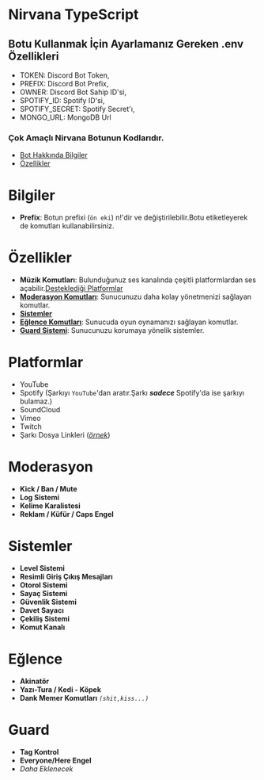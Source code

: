 # Nirvana TypeScript

## Botu Kullanmak İçin Ayarlamanız Gereken .env Özellikleri

- TOKEN: Discord Bot Token,
- PREFIX: Discord Bot Prefix,
- OWNER: Discord Bot Sahip ID'si,
- SPOTIFY_ID: Spotify ID'si,
- SPOTIFY_SECRET: Spotify Secret'ı,
- MONGO_URL: MongoDB Url

### Çok Amaçlı Nirvana Botunun Kodlarıdır.

- [Bot Hakkında Bilgiler](#bilgiler)
- [Özellikler](#özellikler)

# Bilgiler

- **Prefix**: Botun prefixi (`ön eki`) n!'dir ve değiştirilebilir.Botu etiketleyerek de komutları kullanabilirsiniz.

# Özellikler

- **Müzik Komutları**: Bulunduğunuz ses kanalında çeşitli platformlardan ses açabilir.[Desteklediği Platformlar](#platformlar)
- **[Moderasyon Komutları](#moderasyon)**: Sunucunuzu daha kolay yönetmenizi sağlayan komutlar.
- [**Sistemler**](#sistemler)
- **[Eğlence Komutları](#eğlence)**: Sunucuda oyun oynamanızı sağlayan komutlar.
- **[Guard Sistemi](#guard)**: Sunucunuzu korumaya yönelik sistemler.

# Platformlar

- YouTube
- Spotify (Şarkıyı `YouTube`'dan aratır.Şarkı **_sadece_** Spotify'da ise şarkıyı bulamaz.)
- SoundCloud
- Vimeo
- Twitch
- Şarkı Dosya Linkleri ([_örnek_](https://file-examples-com.github.io/uploads/2017/11/file_example_MP3_700KB.mp3))

# Moderasyon

- **Kick / Ban / Mute**
- **Log Sistemi**
- **Kelime Karalistesi**
- **Reklam / Küfür / Caps Engel**

# Sistemler

- **Level Sistemi**
- **Resimli Giriş Çıkış Mesajları**
- **Otorol Sistemi**
- **Sayaç Sistemi**
- **Güvenlik Sistemi**
- **Davet Sayacı**
- **Çekiliş Sistemi**
- **Komut Kanalı**

# Eğlence

- **Akinatör**
- **Yazı-Tura / Kedi - Köpek**
- **Dank Memer Komutları** _`(shit,kiss...)`_

# Guard

- **Tag Kontrol**
- **Everyone/Here Engel**
- _Daha Eklenecek_
